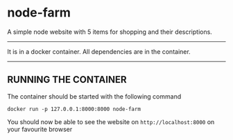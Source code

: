 # node-farm

A simple node website with 5 items for shopping and their descriptions.

-----

It is in a docker container.
All dependencies are in the container.

----
RUNNING THE CONTAINER
----
The container should be started with the following command

`docker run -p 127.0.0.1:8000:8000 node-farm`

You should now be able to see the website on 
`http://localhost:8000`
on your favourite browser
